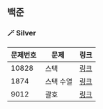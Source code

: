 ## 백준
### 🪄 Silver
| 문제번호 | 문제 | 링크 |
| ----- | --- | ----- |
|10828 |  스택 | [링크](./Silver/10828. 스택)|
|1874 |  스택 수열 | [링크](./Silver/1874. 스택 수열)|
|9012 |  괄호 | [링크](./Silver/9012. 괄호)|
